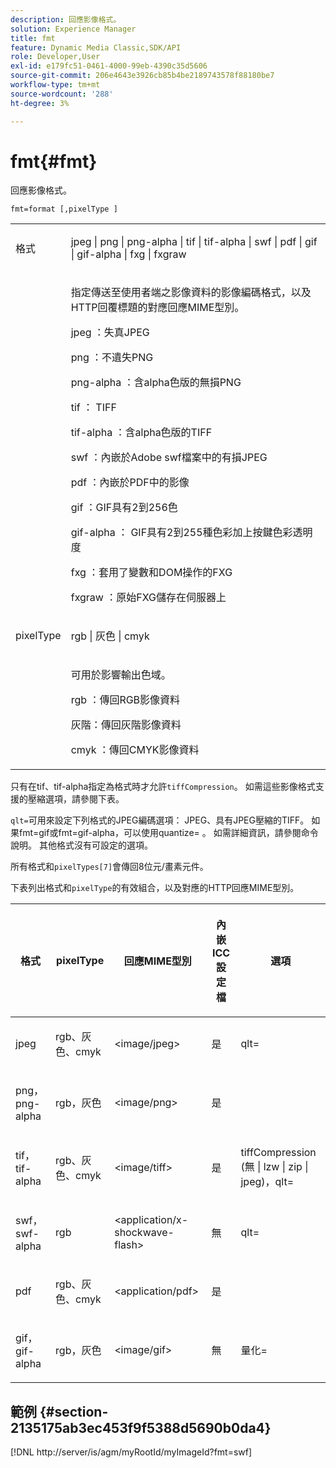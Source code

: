 ```yaml
---
description: 回應影像格式。
solution: Experience Manager
title: fmt
feature: Dynamic Media Classic,SDK/API
role: Developer,User
exl-id: e179fc51-0461-4000-99eb-4390c35d5606
source-git-commit: 206e4643e3926cb85b4be2189743578f88180be7
workflow-type: tm+mt
source-wordcount: '288'
ht-degree: 3%

---
```


# fmt{#fmt}

回應影像格式。

`fmt=format [,pixelType ]`

<table id="simpletable_66FAABB7BD7A4BBB815A570BEA4C1AE8"> 
 <tr class="strow"> 
  <td class="stentry"> <p><span class="codeph"> <span class="varname">格式</span> </span> </p></td> 
  <td class="stentry"> <p><span class="codeph"> jpeg | png | png-alpha | tif | tif-alpha | swf | pdf | gif | gif-alpha | fxg | fxgraw</span> </p></td> 
 </tr> 
 <tr class="strow"> 
  <td class="stentry"></td> 
  <td class="stentry"> <p> 指定傳送至使用者端之影像資料的影像編碼格式，以及HTTP回覆標題的對應回應MIME型別。 </p> <p> <span class="codeph"> jpeg </span>：失真JPEG </p> <p> <span class="codeph"> png </span>：不遺失PNG </p> <p> <span class="codeph"> png-alpha </span>：含alpha色版的無損PNG </p> <p> <span class="codeph"> tif </span>： TIFF </p> <p> <span class="codeph"> tif-alpha </span>：含alpha色版的TIFF </p> <p> <span class="codeph"> swf </span>：內嵌於Adobe swf檔案中的有損JPEG </p> <p> <span class="codeph"> pdf </span>：內嵌於PDF中的影像 </p> <p> <span class="codeph"> gif </span>：GIF具有2到256色 </p> <p> <span class="codeph"> gif-alpha </span>： GIF具有2到255種色彩加上按鍵色彩透明度 </p> <p> <span class="codeph"> fxg </span>：套用了變數和DOM操作的FXG </p> <p> <span class="codeph"> fxgraw </span>：原始FXG儲存在伺服器上 </p> </td> 
 </tr> 
 <tr class="strow"> 
  <td class="stentry"> <p><span class="codeph"> <span class="varname"> pixelType</span> </span> </p></td> 
  <td class="stentry"> <p><span class="codeph"> rgb | 灰色 | cmyk</span> </p></td> 
 </tr> 
 <tr class="strow"> 
  <td class="stentry"></td> 
  <td class="stentry"> <p> 可用於影響輸出色域。 </p> <p> <span class="codeph"> rgb </span>：傳回RGB影像資料 </p> <p> <span class="codeph">灰階</span>：傳回灰階影像資料 </p> <p> <span class="codeph"> cmyk </span>：傳回CMYK影像資料 </p> </td> 
 </tr> 
</table>

只有在tif、tif-alpha指定為格式時才允許`tiffCompression`。 如需這些影像格式支援的壓縮選項，請參閱下表。

`qlt=`可用來設定下列格式的JPEG編碼選項： JPEG、具有JPEG壓縮的TIFF。 如果fmt=gif或fmt=gif-alpha，可以使用quantize= 。 如需詳細資訊，請參閱命令說明。 其他格式沒有可設定的選項。

所有格式和`pixelTypes[7]`會傳回8位元/畫素元件。

下表列出格式和`pixelType`的有效組合，以及對應的HTTP回應MIME型別。

<table id="table_54AFE58185004C74971EFBA845E177B6"> 
 <thead> 
  <tr> 
   <th colname="col1" class="entry"> <p><span class="varname">格式</span> </p> </th> 
   <th colname="col2" class="entry"> <p><span class="varname"> pixelType</span> </p> </th> 
   <th colname="col3" class="entry"> <p>回應MIME型別 </p> </th> 
   <th colname="col4" class="entry"> <p>內嵌ICC設定檔 </p> </th> 
   <th colname="col5" class="entry"> <p>選項 </p> </th> 
  </tr> 
 </thead>
 <tbody> 
  <tr> 
   <td> <p>jpeg </p> </td> 
   <td> <p>rgb、灰色、cmyk </p> </td> 
   <td> <p>&lt;image/jpeg&gt; </p> </td> 
   <td> <p>是 </p> </td> 
   <td> <p><span class="codeph"> qlt=</span> </p> </td> 
  </tr> 
  <tr> 
   <td> <p>png， png-alpha </p> </td> 
   <td> <p>rgb，灰色 </p> </td> 
   <td> <p>&lt;image/png&gt; </p> </td> 
   <td> <p>是 </p> </td> 
   <td> <p> </p> </td> 
  </tr> 
  <tr> 
   <td> <p>tif， tif-alpha </p> </td> 
   <td> <p>rgb、灰色、cmyk </p> </td> 
   <td> <p>&lt;image/tiff&gt; </p> </td> 
   <td> <p>是 </p> </td> 
   <td> <p><span class="codeph"> <span class="varname"> tiffCompression</span> (無 | lzw | zip | jpeg)，qlt=</span> </p> </td> 
  </tr> 
  <tr> 
   <td> <p>swf， swf-alpha </p> </td> 
   <td> <p>rgb </p> </td> 
   <td> <p>&lt;application/x-shockwave-flash&gt; </p> </td> 
   <td> <p>無 </p> </td> 
   <td> <p><span class="codeph"> qlt= </span> </p> </td> 
  </tr> 
  <tr> 
   <td> <p>pdf </p> </td> 
   <td> <p>rgb、灰色、cmyk </p> </td> 
   <td> <p>&lt;application/pdf&gt; </p> </td> 
   <td> <p>是 </p> </td> 
   <td> <p> </p> </td> 
  </tr> 
  <tr> 
   <td> <p>gif， gif-alpha </p> </td> 
   <td> <p>rgb，灰色 </p> </td> 
   <td> <p>&lt;image/gif&gt; </p> </td> 
   <td> <p>無 </p> </td> 
   <td> <p><span class="codeph">量化=</span> </p> </td> 
  </tr> 
 </tbody> 
</table>

## 範例 {#section-2135175ab3ec453f9f5388d5690b0da4}

[!DNL http://server/is/agm/myRootId/myImageId?fmt=swf]
